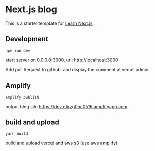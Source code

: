 # Next.js blog
This is a starter template for [Learn Next.js](https://nextjs.org/learn).

## Development
```
npm run dev
```
start server on 0.0.0.0:3000, url: http://localhost:3000

Add pull Request to github. and display the comment at vercel admin.

## Amplify
```
amplify publish
```
output blog site
https://dev.dtirzg0nc0516.amplifyapp.com

## build and upload
```
yarn build
```

build and upload vercel and aws s3 (use aws amplify)

